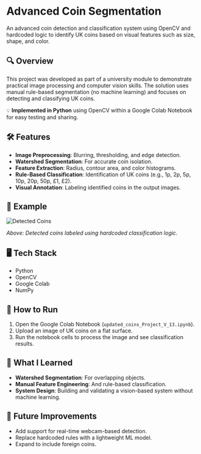 # Advanced Coin Segmentation
An advanced coin detection and classification system using OpenCV and hardcoded logic to identify UK coins based on visual features such as size, shape, and color.

## 🔍 Overview
This project was developed as part of a university module to demonstrate practical image processing and computer vision skills. The solution uses manual rule-based segmentation (no machine learning) and focuses on detecting and classifying UK coins.

💡 **Implemented in Python** using OpenCV within a Google Colab Notebook for easy testing and sharing.

## 🛠 Features
- **Image Preprocessing**: Blurring, thresholding, and edge detection.
- **Watershed Segmentation**: For accurate coin isolation.
- **Feature Extraction**: Radius, contour area, and color histograms.
- **Rule-Based Classification**: Identification of UK coins (e.g., 1p, 2p, 5p, 10p, 20p, 50p, £1, £2).
- **Visual Annotation**: Labeling identified coins in the output images.

## 🧪 Example
![Detected Coins](https://github.com/user-attachments/assets/6eaec4ef-8e78-4edc-a73d-d4b425c0ea3d)

*Above: Detected coins labeled using hardcoded classification logic.*

## 🖥 Tech Stack
- Python
- OpenCV
- Google Colab
- NumPy

## 🚀 How to Run
1. Open the Google Colab Notebook (`updated_coins_Project_V_13.ipynb`).
2. Upload an image of UK coins on a flat surface.
3. Run the notebook cells to process the image and see classification results.

## 🧠 What I Learned
- **Watershed Segmentation**: For overlapping objects.
- **Manual Feature Engineering**: And rule-based classification.
- **System Design**: Building and validating a vision-based system without machine learning.

## 📸 Future Improvements
- Add support for real-time webcam-based detection.
- Replace hardcoded rules with a lightweight ML model.
- Expand to include foreign coins.

